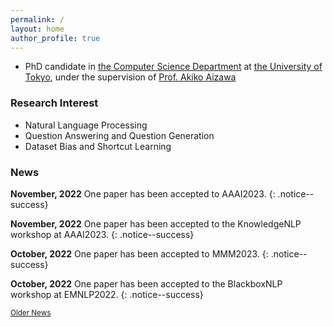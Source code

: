 ```yaml
---
permalink: /
layout: home
author_profile: true
---
```


* PhD candidate in [the Computer Science Department](https://www.i.u-tokyo.ac.jp/edu/course/cs/) at [the University of Tokyo](https://www.u-tokyo.ac.jp/en/index.html), under the supervision of [Prof. Akiko Aizawa](https://www-al.nii.ac.jp/)

### Research Interest
* Natural Language Processing
* Question Answering and Question Generation
* Dataset Bias and Shortcut Learning

### News
**November, 2022** One paper has been accepted to AAAI2023.
{: .notice--success}

**November, 2022** One paper has been accepted to the KnowledgeNLP workshop at AAAI2023.
{: .notice--success}

**October, 2022** One paper has been accepted to MMM2023.
{: .notice--success}

**October, 2022** One paper has been accepted to the BlackboxNLP workshop at EMNLP2022.
{: .notice--success}

<div class="text-center">
    <a href="/archive/" style="font-size: smaller; font-decoration: italic;">Older News</a>
</div>
